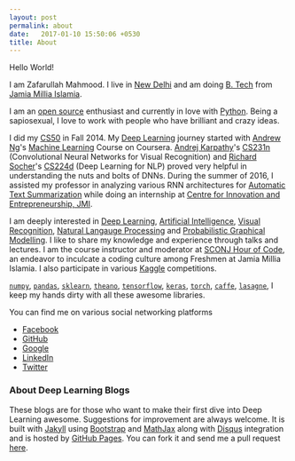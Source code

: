 ```yaml
---
layout: post
permalink: about
date:   2017-01-10 15:50:06 +0530
title: About
---
```

Hello World!

I am Zafarullah Mahmood. I live in [New Delhi](https://www.google.co.in/maps/place/New+Delhi,+Delhi/@28.5272181,77.0688997,11z/data=!3m1!4b1!4m5!3m4!1s0x390cfd5b347eb62d:0x52c2b7494e204dce!8m2!3d28.6139391!4d77.2090212) and am doing [B. Tech](https://en.wikipedia.org/wiki/Bachelor_of_Technology) from [Jamia Millia Islamia](http://jmi.ac.in/).

I am an [open source](https://opensource.org/) enthusiast and currently in love with [Python](https://www.python.org/). Being a sapiosexual, I love to work with people who have brilliant and crazy ideas.

I did my [CS50](https://www.edx.org/course/introduction-computer-science-harvardx-cs50x) in Fall 2014. My [Deep Learning](http://deeplearning.net/) journey started with [Andrew Ng](https://g.co/kgs/LncD2h)'s [Machine Learning](https://www.coursera.org/learn/machine-learning) Course on Coursera. [Andrej Karpathy](https://g.co/kgs/VPCiQg)'s [CS231n](http://cs231n.stanford.edu/) (Convolutional Neural Networks for Visual Recognition) and [Richard Socher](http://www.socher.org/)'s [CS224d](http://cs224d.stanford.edu/) (Deep Learning for NLP) proved very helpful in understanding the nuts and bolts of DNNs. During the summer of 2016, I assisted my professor in analyzing various RNN architectures for [Automatic Text Summarization](https://en.wikipedia.org/wiki/Automatic_summarization) while doing an internship at [Centre for Innovation and Entrepreneurship, JMI](http://jmi.ac.in/aboutjamia/centres/innovationentr-epreneurship/contactus).

I am deeply interested in [Deep Learning](https://en.wikipedia.org/wiki/Deep_learning), [Artificial Intelligence](https://en.wikipedia.org/wiki/Artificial_intelligence), [Visual Recognition](https://www.tensorflow.org/tutorials/image_recognition/), [Natural Langauge Processing](https://en.wikipedia.org/wiki/Natural_language_processing) and [Probabilistic Graphical Modelling](https://en.wikipedia.org/wiki/Graphical_model). I like to share my knowledge and experience through talks and lectures. I am the course instructor and moderator at [SCONJ Hour of Code](http://sconj.org/), an endeavor to inculcate a coding culture among Freshmen at Jamia Millia Islamia. I also participate in various [Kaggle](https://www.kaggle.com/) competitions.

[`numpy`](http://www.numpy.org/), [`pandas`](http://pandas.pydata.org/), [`sklearn`](http://scikit-learn.org/), [`theano`](http://deeplearning.net/software/theano/), [`tensorflow`](https://www.tensorflow.org/), [`keras`](https://keras.io/), [`torch`](http://torch.ch/), [`caffe`](http://caffe.berkeleyvision.org/), [`lasagne`](https://lasagne.readthedocs.io/en/latest/), I keep my hands dirty with all these awesome libraries.

You can find me on various social networking platforms

- [Facebook](https://www.facebook.com/zafar.zaffy.007)
- [GitHub](https://github.com/zaffnet)
- [Google](https://plus.google.com/+ZafarullahMahmood)
- [LinkedIn](https://www.linkedin.com/in/zafarullah-mahmood-ba45a786)
- [Twitter](https://twitter.com/zaffnet)

### About Deep Learning Blogs
These blogs are for those who want to make their first dive into Deep Learning awesome. Suggestions for improvement are always welcome. It is built with [Jakyll](https://jekyllrb.com/) using [Bootstrap](http://getbootstrap.com/) and [MathJax](https://www.mathjax.org/) along with [Disqus](https://disqus.com/) integration and is hosted by [GitHub Pages](https://pages.github.com/). You can fork it and send me a pull request [here](https://github.com/zaffnet/zaffnet.github.io).

